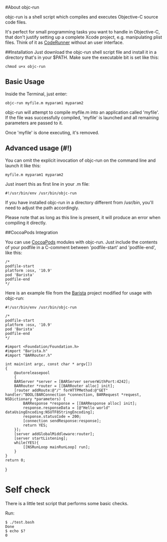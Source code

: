 #About objc-run

objc-run is a shell script which compiles and executes Objective-C source code files.

It's perfect for small programming tasks you want to handle in Objective-C, that don't justify setting up a complete Xcode project, e.g. manipulating plist files. Think of it as [CodeRunner](http://krillapps.com/coderunner/) without an user interface. 

##Installation
Just download the objc-run shell script file and install it in a directory that's in your $PATH. Make sure the executable bit is set like this:
	
	chmod u+x objc-run

## Basic Usage
Inside the Terminal, just enter:

	objc-run myfile.m myparam1 myparam2

objc-run will attempt to compile myfile.m into an application called 'myfile'. If the file was successfully compiled, 'myfile' is launched and all remaining parameters are passed to it.

Once 'myfile' is done executing, it's removed.

## Advanced usage (#!)

You can omit the explicit invocation of objc-run on the command line and launch it like this:

	myfile.m myparam1 myparam2


Just insert this as first line in your .m file:

	#!/usr/bin/env /usr/bin/objc-run
	
If you have installed objc-run in a directory different from /usr/bin, you'll need to adjust the path accordingly.

Please note that as long as this line is present, it will produce an error when compiling it directly.

##CocoaPods Integration

You can use [CocoaPods](http://cocoapods.org) modules with objc-run. Just include the contents of your podfile in a C-comment between 'podfile-start' and 'podfile-end', like this: 

	/*
	podfile-start
	platform :osx, '10.9'
	pod 'Barista'
	podfile-end
	*/
	
Here is an example file from the [Barista](https://github.com/stevestreza/Barista) project modified for usage with objc-run:

	#!/usr/bin/env /usr/bin/objc-run

	/*
	podfile-start
	platform :osx, '10.9'
	pod 'Barista'
	podfile-end
	*/

	#import <Foundation/Foundation.h>
	#import "Barista.h"
	#import "BARRouter.h"

	int main(int argc, const char * argv[])
	{
		@autoreleasepool
		{
		BARServer *server = [BARServer serverWithPort:4242];
		BARRouter *router = [[BARRouter alloc] init];
		[router addRoute:@"/" forHTTPMethod:@"GET" handler:^BOOL(BARConnection *connection, BARRequest *request, NSDictionary *parameters) {
			BARResponse *response = [[BARResponse alloc] init];
			response.responseData = [@"Hello world" dataUsingEncoding:NSUTF8StringEncoding];
			response.statusCode = 200;
			[connection sendResponse:response];
			return YES;
		}];
		[server addGlobalMiddleware:router];
		[server startListening];
		while(YES){
			[[NSRunLoop mainRunLoop] run];
		}
	}
    return 0;
}

# Self check

There is a little test script that performs some basic checks. 

Run:

    $ ./test.bash
    Done
    $ echo $?
    0

